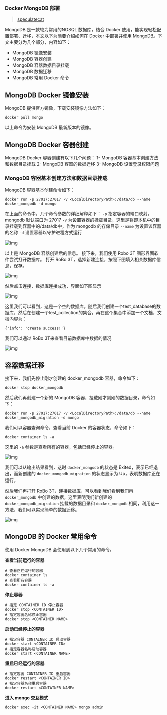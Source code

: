 ### Docker MongoDB 部署

>    [speculatecat](https://www.jianshu.com/u/98ea51905386)

MongoDB 是一款较为常用的NOSQL 数据库，结合 Docker 使用，能实现轻松配置部署、迁移，本文以下为简要介绍如何在 Docker 中部署并使用 MongoDB。下文主要分为几个部分，内容如下：

-   MongoDB 镜像安装
-   MongoDB 容器创建
-   MongoDB 容器数据目录挂载
-   MongoDB 数据迁移
-   MongoDB 常用 Docker 命令

## MongoDB Docker 镜像安装

MongoDB 提供官方镜像，下载安装镜像方法如下：

```
docker pull mongo
```

以上命令为安装 MongoDB 最新版本的镜像。

## MongoDB Docker 容器创建

MongoDB Docker 容器创建有以下几个问题：
1- MongoDB 容器基本创建方法和数据目录挂载
2- MongoDB 容器的数据迁移
3- MongoDB 设置登录权限问题

### MongoDB 容器基本创建方法和数据目录挂载

MongoDB 容器基本创建命令如下：

```
docker run -p 27017:27017 -v <LocalDirectoryPath>:/data/db --name docker_mongodb -d mongo
```

在上面的命令中，几个命令参数的详细解释如下：
`-p` 指定容器的端口映射，mongodb 默认端口为 27017
`-v` 为设置容器的挂载目录，这里是将<LocalDirectoryPath>即本机中的目录挂载到容器中的/data/db中，作为 mongodb 的存储目录
`--name` 为设置该容器的名称
`-d` 设置容器以守护进程方式运行

![img](https://upload-images.jianshu.io/upload_images/1638540-9345e04db4a2ee4d.jpeg?imageMogr2/auto-orient/strip%7CimageView2/2/w/700)

以上是 MongoDB 容器创建后的信息。
接下来，我们使用 Robo 3T 图形界面软件尝试打开数据库。
打开 RoBo 3T，选择新建连接，按照下图填入相关数据库信息，保存。

![img](https://upload-images.jianshu.io/upload_images/1638540-3dc8e714be5184ba.jpeg?imageMogr2/auto-orient/strip%7CimageView2/2/w/700)

然后点击连接，数据库连接成功，界面如下图显示

![img](https://upload-images.jianshu.io/upload_images/1638540-c95e451b1b062b86.jpeg?imageMogr2/auto-orient/strip%7CimageView2/2/w/700)

这里我们可以看到，这是一个空的数据库。随后我们创建一个test_database的数据库，然后在创建一个test_collection的集合，再在这个集合中添加一个文档，文档内容为：

```
{'info': 'create success!'}
```

我们可以通过 RoBo 3T来查看目前数据库中数据的情况

![img](https://upload-images.jianshu.io/upload_images/1638540-864cc3e5b72b8303.jpeg?imageMogr2/auto-orient/strip%7CimageView2/2/w/700)

## 容器数据迁移

接下来，我们先停止刚才创建的 docker_mongodb 容器，命令如下：

```shell
docker stop docker_mongodb
```

然后我们再创建一个新的 MongoDB 容器，挂载刚才刚刚的数据目录，命令如下：

```shell
docker run -p 27017:27017 -v <LocalDirectoryPath>:/data/db --name docker_mongodb_migration -d mongo
```

我们可以容器查询命令，查看当前 Docker 的容器状态，命令如下：

```shell
docker container ls -a
```

这里的 `-a` 参数是查看所有的容器，包括已经停止的容器。

![img](https://upload-images.jianshu.io/upload_images/1638540-77ffeead0fae3d93.jpeg?imageMogr2/auto-orient/strip%7CimageView2/2/w/700)

 

我们可以从输出结果看到，这时 `docker_mongodb` 的状态是 Exited，表示已经退出，而新创建的 `docker_mongodb_migration` 的状态显示为 Up，表明数据库正在运行。

然后我们再打开 RoBo 3T，连接数据库，可以看到我们看到我们再 `docker_mongodb` 中创建的数据，这里表明我们新创建的 `docker_mongodb_migration` 挂载的数据目录和 `docker_mongodb` 相同，利用这一方法，我们可以实现简单的数据迁移。

![img](https://upload-images.jianshu.io/upload_images/1638540-4057299e23d0addd.jpeg?imageMogr2/auto-orient/strip%7CimageView2/2/w/700)

## MongoDB 的 Docker 常用命令

使用 Docker MongoDB 会使用到以下几个常用的命令。

**查看当前运行的容器**

```shell
# 查看正在运行的容器
docker container ls
# 查看所有容器
docker container ls -a
```

**停止容器**

```shell
# 指定 CONTAINER ID 停止容器
docker stop <CONTAINER ID>
# 指定容器名称停止容器
docker stop <CONTAINER NAME>
```

**启动已经停止的容器**

```shell
# 指定容器 CONTAINER ID 启动容器
docker start <CONTAINER ID>
# 指定容器名称启动容器
docker start <CONTAINER NAME>
```

**重启已经运行的容器**

```shell
# 指定容器 CONTAINER ID 重启容器
docker restart <CONTAINER ID>
# 指定容器名称重启容器
docker restart <CONTAINER NAME>
```

**进入 mongo 交互模式**

```shell
docker exec -it <CONTAINER NAME> mongo admin
```